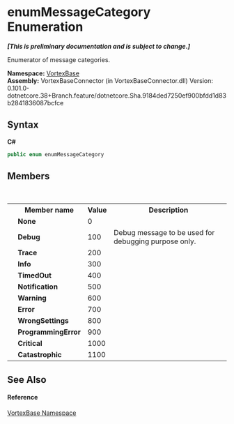# enumMessageCategory Enumeration
 _**\[This is preliminary documentation and is subject to change.\]**_

Enumerator of message categories.

**Namespace:**&nbsp;<a href="N_VortexBase.md">VortexBase</a><br />**Assembly:**&nbsp;VortexBaseConnector (in VortexBaseConnector.dll) Version: 0.101.0-dotnetcore.38+Branch.feature/dotnetcore.Sha.9184ded7250ef900bfdd1d83b2841836087bcfce

## Syntax

**C#**<br />
``` C#
public enum enumMessageCategory
```


## Members
&nbsp;<table><tr><th></th><th>Member name</th><th>Value</th><th>Description</th></tr><tr><td /><td target="F:VortexBase.enumMessageCategory.None">**None**</td><td>0</td><td /></tr><tr><td /><td target="F:VortexBase.enumMessageCategory.Debug">**Debug**</td><td>100</td><td>Debug message to be used for debugging purpose only.</td></tr><tr><td /><td target="F:VortexBase.enumMessageCategory.Trace">**Trace**</td><td>200</td><td /></tr><tr><td /><td target="F:VortexBase.enumMessageCategory.Info">**Info**</td><td>300</td><td /></tr><tr><td /><td target="F:VortexBase.enumMessageCategory.TimedOut">**TimedOut**</td><td>400</td><td /></tr><tr><td /><td target="F:VortexBase.enumMessageCategory.Notification">**Notification**</td><td>500</td><td /></tr><tr><td /><td target="F:VortexBase.enumMessageCategory.Warning">**Warning**</td><td>600</td><td /></tr><tr><td /><td target="F:VortexBase.enumMessageCategory.Error">**Error**</td><td>700</td><td /></tr><tr><td /><td target="F:VortexBase.enumMessageCategory.WrongSettings">**WrongSettings**</td><td>800</td><td /></tr><tr><td /><td target="F:VortexBase.enumMessageCategory.ProgrammingError">**ProgrammingError**</td><td>900</td><td /></tr><tr><td /><td target="F:VortexBase.enumMessageCategory.Critical">**Critical**</td><td>1000</td><td /></tr><tr><td /><td target="F:VortexBase.enumMessageCategory.Catastrophic">**Catastrophic**</td><td>1100</td><td /></tr></table>

## See Also


#### Reference
<a href="N_VortexBase.md">VortexBase Namespace</a><br />